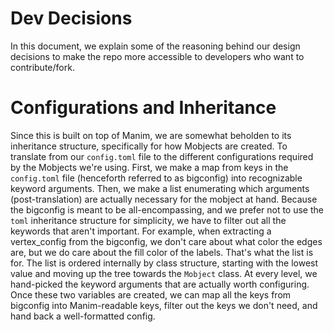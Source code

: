 # Dev Decisions
In this document, we explain some of the reasoning behind our design decisions to make the repo more accessible to developers who want to contribute/fork.
# Configurations and Inheritance
Since this is built on top of Manim, we are somewhat beholden to its inheritance structure, specifically for how Mobjects are created. To translate from our `config.toml` file to the different configurations required by the Mobjects we're using. First, we make a map from keys in the `config.toml` file (henceforth referred to as bigconfig) into recognizable keyword arguments. Then, we make a list enumerating which arguments (post-translation) are actually necessary for the mobject at hand.
Because the bigconfig is meant to be all-encompassing, and we prefer not to use the `toml` inheritance structure for simplicity, we have to filter out all the keywords that aren't important. For example, when extracting a vertex_config from the bigconfig, we don't care about what color the edges are, but we do care about the fill color of the labels. That's what the list is for. The list is ordered internally by class structure, starting with the lowest value and moving up the tree towards the `Mobject` class. At every level, we hand-picked the keyword arguments that are actually worth configuring. Once these two variables are created, we can map all the keys from bigconfig into Manim-readable keys, filter out the keys we don't need, and hand back a well-formatted config.
